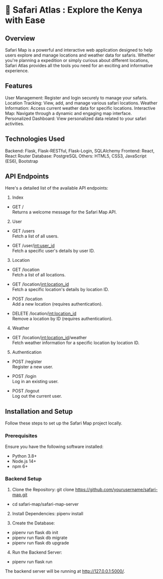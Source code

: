 

# 🦁  Safari Atlas : Explore the Kenya with Ease

## Overview
Safari Map is a powerful and interactive web application designed to help users explore and manage locations and weather data for safaris. Whether you're planning a expedition or simply curious about different locations, Safari Atlas provides all the tools you need for an exciting and informative experience.

## Features
User Management: Register and login securely to manage your safaris.
Location Tracking: View, add, and manage various safari locations.
Weather Information: Access current weather data for specific locations.
Interactive Map: Navigate through a dynamic and engaging map interface.
Personalized Dashboard: View personalized data related to your safari activities.

## Technologies Used
Backend: Flask, Flask-RESTful, Flask-Login, SQLAlchemy
Frontend: React, React Router
Database: PostgreSQL
Others: HTML5, CSS3, JavaScript (ES6), Bootstrap

## API Endpoints
Here's a detailed list of the available API endpoints:

1. Index
- GET /       
Returns a welcome message for the Safari Map API.
2. User
- GET /users  
Fetch a list of all users.  
 
- GET /user/<int:user_id>  
Fetch a specific user's details by user ID.

3. Location
- GET /location  
Fetch a list of all locations.

- GET /location/<int:location_id>  
Fetch a specific location's details by location ID.

- POST /location  
Add a new location (requires authentication).

- DELETE /location/<int:location_id>  
Remove a location by ID (requires authentication).

4. Weather
- GET /location/<int:location_id>/weather  
Fetch weather information for a specific location by location ID.

5. Authentication
- POST /register  
Register a new user.

- POST /login  
Log in an existing user.

- POST /logout  
Log out the current user.

## Installation and Setup
Follow these steps to set up the Safari Map project locally.

### Prerequisites
Ensure you have the following software installed:

- Python 3.8+
- Node.js 14+
- npm 6+

### Backend Setup

1. Clone the Repository:
git clone https://github.com/yourusername/safari-map.git  
- cd safari-map/safari-map-server

2. Install Dependencies:
pipenv install

3. Create the Database:
- pipenv run flask db init  
- pipenv run flask db migrate  
- pipenv run flask db upgrade

4. Run the Backend Server:
- pipenv run flask run  
  
The backend server will be running at http://127.0.0.1:5000/.